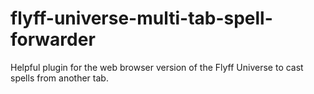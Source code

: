 # flyff-universe-multi-tab-spell-forwarder
Helpful plugin for the web browser version of the Flyff Universe to cast spells from another tab.
